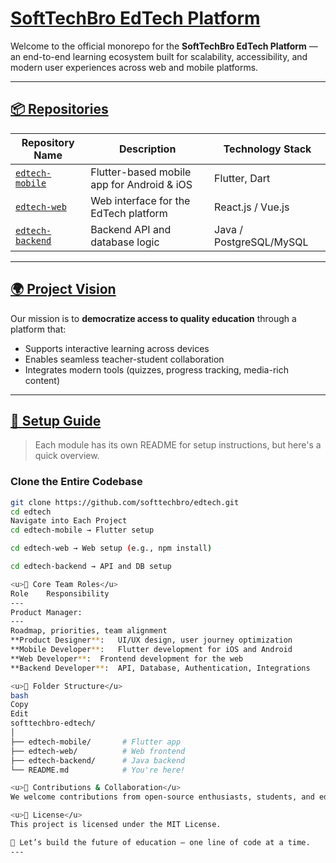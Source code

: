 # <u>SoftTechBro EdTech Platform</u>

Welcome to the official monorepo for the **SoftTechBro EdTech Platform** — an end-to-end learning ecosystem built for scalability, accessibility, and modern user experiences across web and mobile platforms.

---

## <u>📦 Repositories</u>

| Repository Name   | Description                                | Technology Stack |
|-------------------|--------------------------------------------|------------------|
| [`edtech-mobile`](./edtech-mobile) | Flutter-based mobile app for Android & iOS | Flutter, Dart     |
| [`edtech-web`](./edtech-web)       | Web interface for the EdTech platform       | React.js / Vue.js |
| [`edtech-backend`](./edtech-backend) | Backend API and database logic              | Java / PostgreSQL/MySQL |

---

## <u>🌍 Project Vision</u>

Our mission is to **democratize access to quality education** through a platform that:
- Supports interactive learning across devices
- Enables seamless teacher-student collaboration
- Integrates modern tools (quizzes, progress tracking, media-rich content)

---

## <u>🔧 Setup Guide</u>

> Each module has its own README for setup instructions, but here's a quick overview.

### Clone the Entire Codebase

```bash
git clone https://github.com/softtechbro/edtech.git
cd edtech
Navigate into Each Project
cd edtech-mobile → Flutter setup

cd edtech-web → Web setup (e.g., npm install)

cd edtech-backend → API and DB setup

<u>🧠 Core Team Roles</u>
Role	Responsibility
---
Product Manager:
---
Roadmap, priorities, team alignment
**Product Designer**:	UI/UX design, user journey optimization
**Mobile Developer**:	Flutter development for iOS and Android
**Web Developer**:	Frontend development for the web
**Backend Developer**:	API, Database, Authentication, Integrations

<u>📂 Folder Structure</u>
bash
Copy
Edit
softtechbro-edtech/
│
├── edtech-mobile/       # Flutter app
├── edtech-web/          # Web frontend
├── edtech-backend/      # Java backend
└── README.md            # You're here!

<u>📣 Contributions & Collaboration</u>
We welcome contributions from open-source enthusiasts, students, and educators. Please check the individual repos for contribution guidelines and open issues.

<u>📜 License</u>
This project is licensed under the MIT License.

🚀 Let’s build the future of education — one line of code at a time.
---
